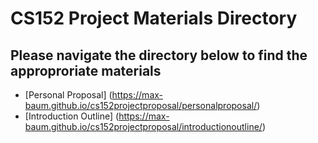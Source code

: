 # CS152 Project Materials Directory

## Please navigate the directory below to find the approproriate materials
* [Personal Proposal] (https://max-baum.github.io/cs152projectproposal/personalproposal/)
* [Introduction Outline] (https://max-baum.github.io/cs152projectproposal/introductionoutline/)
